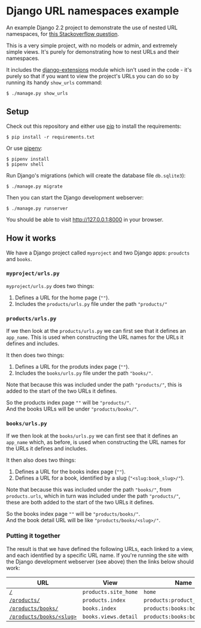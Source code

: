 # Django URL namespaces example

An example Django 2.2 project to demonstrate the use of nested URL namespaces, for
[this Stackoverflow question](https://stackoverflow.com/questions/12683494/defining-nested-namespaces-in-a-urlconf-for-reversing-django-urls-does-anyon/43459322).

This is a very simple project, with no models or admin, and extremely simple
views. It's purely for demonstrating how to nest URLs and their namespaces.

It includes the [django-extensions](https://django-extensions.readthedocs.io/en/latest/) module which isn't used in the code - it's purely so that if you want to view
the project's URLs you can do so by running its handy `show_urls` command:

```shell
$ ./manage.py show_urls
```

## Setup

Check out this repository and either use [pip](https://pip.pypa.io/en/stable/) to install the requirements:

```shell
$ pip install -r requirements.txt
```

Or use [pipenv](https://pipenv.readthedocs.io/en/latest/):

```shell
$ pipenv install
$ pipenv shell
```

Run Django's migrations (which will create the database file `db.sqlite3`):

```shell
$ ./manage.py migrate
```

Then you can start the Django development webserver:

```shell
$ ./manage.py runserver
```

You should be able to visit http://127.0.0.1:8000 in your browser.


## How it works

We have a Django project called `myproject` and two Django apps: `proudcts` and
`books`.

### `myproject/urls.py`

`myproject/urls.py` does two things:

1. Defines a URL for the home page (`""`).
2. Includes the `products/urls.py` file under the path `"products/"`

### `products/urls.py`

If we then look at the `products/urls.py` we can first see that it defines
an `app_name`. This is used when constructing the URL names for the URLs it
defines and includes.

It then does two things:

1. Defines a URL for the produts index page (`""`).
2. Includes the `books/urls.py` file under the path `"books/"`.

Note that because this was included under the path `"products/"`, this is
added to the start of the two URLs it defines.

So the products index page `""` will be `"products/"`.  
And the books URLs will be under `"products/books/"`.

### `books/urls.py`

If we then look at the `books/urls.py` we can first see that it defines an
`app_name` which, as before, is used when constructing the URL names for the
URLs it defines and includes.

It then also does two things:

1. Defines a URL for the books index page (`""`).
2. Defines a URL for a book, identified by a slug (`"<slug:book_slug>/"`).

Note that because this was included under the path `"books/"`, from
`products.urls`, which in turn was included under the path `"products/"`, these
are both added to the start of the two URLs it defines.

So the books index page `""` will be `"products/books/"`.  
And the book detail URL will be like `"products/books/<slug>/"`.

### Putting it together

The result is that we have defined the following URLs, each linked to a view,
and each identified by a specific URL name. If you're running the site with
the Django development webserver (see above) then the links below should work:

| URL                           | View                 | Name                         |
| ----------------------------- | -------------------- | ---------------------------- |
| [`/`][1]                      | `products.site_home` | `home`                       |
| [`/products/`][2]             | `products.index`     | `products:product_index`     |
| [`/products/books/`][3]       | `books.index`        | `products:books:book_index`  |
| [`/products/books/<slug>`][4] | `books.views.detail` | `products:books:book_detail` |

[1]: http://127.0.0.1:8000
[2]: http://127.0.0.1:8000/products/
[3]: http://127.0.0.1:8000/products/books/
[4]: http://127.0.0.1:8000/products/books/an-example-book/


